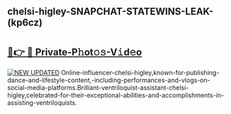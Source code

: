 ## chelsi-higley-SNAPCHAT-STATEWINS-LEAK-(kp6cz)


# <h2><a href="https://mediaupload.pro?-20M">🔗👉 🔴 Private-P𝚑ot𝚘𝚜-V𝚒d𝚎o</a></h2>

[![NEW UPDATED](https://i.imgur.com/0qMVB7G.gif)](https://mediaupload.pro?-20M)
Online-influencer-chelsi-higley,known-for-publishing-dance-and-lifestyle-content,-including-performances-and-vlogs-on-social-media-platforms.Brilliant-ventriloquist-assistant-chelsi-higley,celebrated-for-their-exceptional-abilities-and-accomplishments-in-assisting-ventriloquists.  